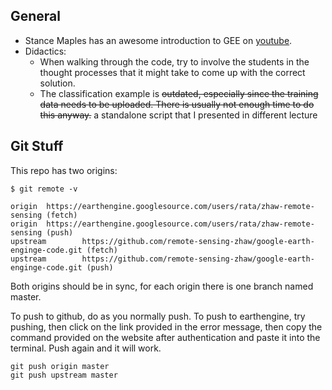 

## General

- Stance Maples has an awesome introduction to GEE on [youtube](https://youtu.be/oAElakLgCdA).
- Didactics: 
  - When walking through the code, try to involve the students in the thought processes that it might take to come up with the correct solution.
  - The classification example is ~~outdated, especially since the training data needs to be uploaded. There is usually not enough time to do this anyway.~~ a standalone script that I presented in different lecture

## Git Stuff

This repo has two origins:

```
$ git remote -v

origin  https://earthengine.googlesource.com/users/rata/zhaw-remote-sensing (fetch)
origin  https://earthengine.googlesource.com/users/rata/zhaw-remote-sensing (push)
upstream        https://github.com/remote-sensing-zhaw/google-earth-enginge-code.git (fetch)
upstream        https://github.com/remote-sensing-zhaw/google-earth-enginge-code.git (push)
``` 

Both origins should be in sync, for each origin there is one branch named master.

To push to github, do as you normally push. To push to earthengine, try pushing, then click on the link provided in the error message, then copy the command provided on the website after authentication and paste it into the terminal. Push again and it will work.

```
git push origin master
git push upstream master
```



